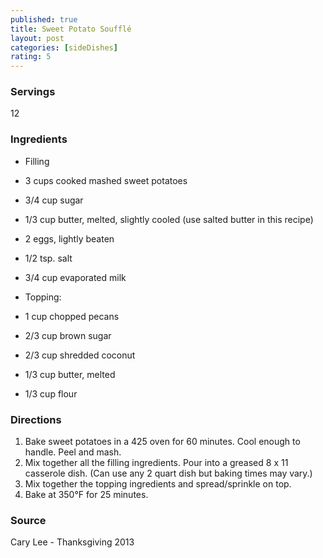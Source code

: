 ```yaml
---
published: true
title: Sweet Potato Soufflé 
layout: post
categories: [sideDishes]
rating: 5
---
```

### Servings
12

### Ingredients
- Filling
- 3 cups cooked mashed sweet potatoes
- 3/4 cup sugar
- 1/3 cup butter, melted, slightly cooled (use salted butter in this recipe)
- 2 eggs, lightly beaten
- 1/2 tsp. salt
- 3/4 cup evaporated milk

- Topping:
- 1 cup chopped pecans
- 2/3 cup brown sugar
- 2/3 cup shredded coconut
- 1/3 cup butter, melted
- 1/3 cup flour


### Directions
1. Bake sweet potatoes in a 425 oven for 60 minutes.  Cool enough to handle.  Peel and mash.
2. Mix together all the filling ingredients.  Pour into a greased 8 x 11 casserole dish.  (Can use any 2 quart dish but baking times may vary.)
3. Mix together the topping ingredients and spread/sprinkle on top.
4. Bake at 350°F for 25 minutes.

### Source
Cary Lee - Thanksgiving 2013
